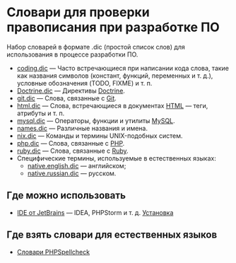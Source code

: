 # Словари для проверки правописания при разработке ПО

Набор словарей в формате .dic (простой список слов) для использования в процессе разработки ПО. 

- [coding.dic](coding.dic) — Часто встречающиеся при написании кода слова, такие как названия
  символов (констант, функций, переменных и т. д.), условные обозначения (TODO, FIXME) и т. п.
- [Doctrine.dic](Doctrine.dic) — Директивы [Doctrine](https://www.doctrine-project.org/).
- [git.dic](git.dic) — Слова, связанные с [Git](https://git-scm.com/).
- [html.dic](html.dic) — Слова, встречающиеся в документах [HTML](https://www.w3.org/TR/html/) —
  теги, атрибуты и т. п.
- [mysql.dic](mysql.dic) — Операторы, функции и утилиты [MySQL](https://www.mysql.com/).
- [names.dic](names.dic) — Различные названия и имена.
- [nix.dic](nix.dic) — Команды и термины UNIX-подобных систем.
- [php.dic](php.dic) — Слова, связанные с [PHP](http://php.net/). 
- [ruby.dic](ruby.dic) — Слова, связанные с [Ruby](https://www.ruby-lang.org/). 
- Специфические термины, используемые в естественных языках: 
  - [native.english.dic]() — английском;
  - [native.russian.dic]() — русском.

## Где можно использовать

- [IDE от JetBrains](https://www.jetbrains.com/products.html) — IDEA, PHPStorm и т. д.
  [Установка](https://www.jetbrains.com/help/phpstorm/spellchecking.html#configure-the-dictionaries-to-use)

## Где взять словари для естественных языков

- [Словари PHPSpellcheck](https://www.phpspellcheck.com/Download)
